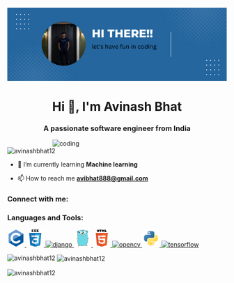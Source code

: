 ![logo](https://github.com/Avinashbhat12/Avinashbhat12/blob/main/ffgh%20(1).png)
<h1 align="center">Hi 👋, I'm Avinash Bhat</h1>
<h3 align="center">A passionate software engineer from India</h3>
<img align="right" alt="coding" width="400"  src="https://giphy.com/gifs/dommespace-domme-space-programador-qgQUggAC3Pfv687qPC">

<p align="left"> <img src="https://komarev.com/ghpvc/?username=avinashbhat12&label=Profile%20views&color=0e75b6&style=flat" alt="avinashbhat12" /> </p>

- 🌱 I’m currently learning **Machine learning**

- 📫 How to reach me **avibhat888@gmail.com**

<h3 align="left">Connect with me:</h3>
<p align="left">
</p>

<h3 align="left">Languages and Tools:</h3>
<p align="left"> <a href="https://www.cprogramming.com/" target="_blank" rel="noreferrer"> <img src="https://raw.githubusercontent.com/devicons/devicon/master/icons/c/c-original.svg" alt="c" width="40" height="40"/> </a> <a href="https://www.w3schools.com/css/" target="_blank" rel="noreferrer"> <img src="https://raw.githubusercontent.com/devicons/devicon/master/icons/css3/css3-original-wordmark.svg" alt="css3" width="40" height="40"/> </a> <a href="https://www.djangoproject.com/" target="_blank" rel="noreferrer"> <img src="https://cdn.worldvectorlogo.com/logos/django.svg" alt="django" width="40" height="40"/> </a> <a href="https://golang.org" target="_blank" rel="noreferrer"> <img src="https://raw.githubusercontent.com/devicons/devicon/master/icons/go/go-original.svg" alt="go" width="40" height="40"/> </a> <a href="https://www.w3.org/html/" target="_blank" rel="noreferrer"> <img src="https://raw.githubusercontent.com/devicons/devicon/master/icons/html5/html5-original-wordmark.svg" alt="html5" width="40" height="40"/> </a> <a href="https://opencv.org/" target="_blank" rel="noreferrer"> <img src="https://www.vectorlogo.zone/logos/opencv/opencv-icon.svg" alt="opencv" width="40" height="40"/> </a> <a href="https://www.python.org" target="_blank" rel="noreferrer"> <img src="https://raw.githubusercontent.com/devicons/devicon/master/icons/python/python-original.svg" alt="python" width="40" height="40"/> </a> <a href="https://www.tensorflow.org" target="_blank" rel="noreferrer"> <img src="https://www.vectorlogo.zone/logos/tensorflow/tensorflow-icon.svg" alt="tensorflow" width="40" height="40"/> </a> </p>

<p><img align="left" src="https://github-readme-stats.vercel.app/api/top-langs?username=avinashbhat12&show_icons=true&locale=en&layout=compact" alt="avinashbhat12" /></p>

<p>&nbsp;<img align="center" src="https://github-readme-stats.vercel.app/api?username=avinashbhat12&show_icons=true&locale=en" alt="avinashbhat12" /></p>

<p><img align="center" src="https://github-readme-streak-stats.herokuapp.com/?user=avinashbhat12&" alt="avinashbhat12" /></p>
